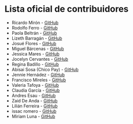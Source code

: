 # Lista oficial de contribuidores

- Ricardo Mirón - [GitHub](http://github.com/ricardomiron)
- Rodolfo Ferro - [GitHub](https://github.com/RodolfoFerro)
- Paola Beltrán - [GitHub](http://github.com/paolabs)
- Lizeth Barragán - [GitHub](http://github.com/lizbarmal)
- Josué Flores - [GitHub](http://github.com/josuefloresrdz) 
- Miguel Bárcenas - [GitHub](https://github.com/mbarcenas-mne)
- Jessica Mares - [GitHub](https://github.com/jessicamares)
- Jocelyn Cervantes - [GitHub](http://github.com/Jocecervantes) 
- Regina Badillo - [GitHub](https://github.com/Regdw2)
- Abisai Sosa (Chico Pay) - [GitHub](https://github.com/chico-pay)
- Jennie Hernádez - [GitHub](https://github.com/jenniferjanet)
- Francisco Mireles - [GitHub](https://github.com/frankmireles)
- Valeria Tafoya - [GitHub](http://github.com/itsvaleriatafoya)
- Claudia García - [GitHub](https://github.com/garciagclaudia)
- Andres Esau - [GitHub](http://github.com/Andres8ezau) 
- Zaid De Anda - [GitHub](https://github.com/ZaidTheJedi)
- Lilián Ferreira - [GitHub](https://github.com/lilianferreira)
- issac romero  - [GitHub](https://github.com/IssacRom-96/hello-world)
- Miriam Luna - [GitHub](https://github.com/MiriamLuna)
